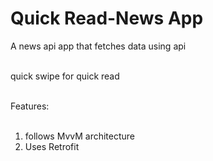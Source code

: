 # Quick Read-News App
A news api app that fetches data using api<br><br>

quick swipe for quick read<br><br>

Features:<br><br>
1. follows MvvM architecture<br>
2. Uses Retrofit<br>


